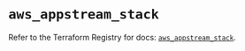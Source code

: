 # `aws_appstream_stack`

Refer to the Terraform Registry for docs: [`aws_appstream_stack`](https://registry.terraform.io/providers/hashicorp/aws/6.17.0/docs/resources/appstream_stack).
